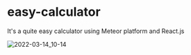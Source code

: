 # easy-calculator
It's a quite easy calculator using Meteor platform and React.js

![2022-03-14_10-14](https://user-images.githubusercontent.com/42974244/158141502-97b19838-565a-4b6b-a2e1-84aa06ba2b33.png)
